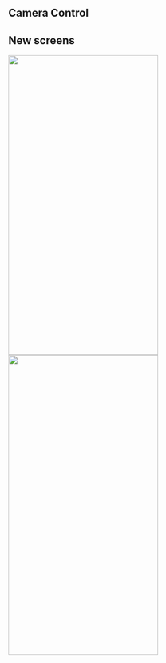 ## Camera Control

## New screens
<img src="https://hefesto.uea.edu.br/gitlab/lintonjr/cameracontrolpt02/-/raw/master/images/01.png"  width="300" height="600">
<img src="https://hefesto.uea.edu.br/gitlab/lintonjr/cameracontrolpt02/-/raw/master/images/02.png"  width="300" height="600">
